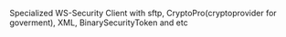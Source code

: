 Specialized WS-Security Client with sftp, CryptoPro(cryptoprovider for goverment), XML, BinarySecurityToken and etc